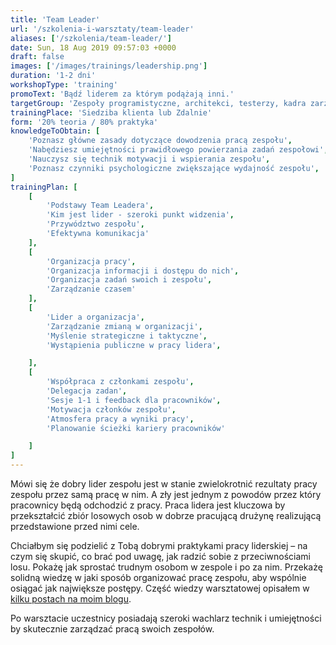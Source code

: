 ```yaml
---
title: 'Team Leader'
url: '/szkolenia-i-warsztaty/team-leader'
aliases: ['/szkolenia/team-leader/']
date: Sun, 18 Aug 2019 09:57:03 +0000
draft: false
images: ['/images/trainings/leadership.png']
duration: '1-2 dni'
workshopType: 'training'
promoText: 'Bądź liderem za którym podążają inni.'
targetGroup: 'Zespoły programistyczne, architekci, testerzy, kadra zarządzająca'
trainingPlace: 'Siedziba klienta lub Zdalnie'
form: '20% teoria / 80% praktyka'
knowledgeToObtain: [
    'Poznasz główne zasady dotyczące dowodzenia pracą zespołu',
    'Nabędziesz umiejętności prawidłowego powierzania zadań zespołowi',
    'Nauczysz się technik motywacji i wspierania zespołu',
    'Poznasz czynniki psychologiczne zwiększające wydajność zespołu',
]
trainingPlan: [
    [
        'Podstawy Team Leadera',
        'Kim jest lider - szeroki punkt widzenia',
        'Przywództwo zespołu',
        'Efektywna komunikacja'
    ],
    [
        'Organizacja pracy',
        'Organizacja informacji i dostępu do nich',
        'Organizacja zadań swoich i zespołu',
        'Zarządzanie czasem'
    ],
    [
        'Lider a organizacja',
        'Zarządzanie zmianą w organizacji',
        'Myślenie strategiczne i taktyczne',
        'Wystąpienia publiczne w pracy lidera',

    ],
    [
        'Współpraca z członkami zespołu',
        'Delegacja zadan',
        'Sesje 1-1 i feedback dla pracowników',
        'Motywacja członków zespołu',
        'Atmosfera pracy a wyniki pracy',
        'Planowanie ścieżki kariery pracowników'

    ]
]
---
```


Mówi się że dobry lider zespołu jest w stanie zwielokrotnić rezultaty pracy zespołu przez samą pracę w nim. A zły jest jednym z powodów przez który pracownicy będą odchodzić z pracy. Praca lidera jest kluczowa by przekształcić zbiór losowych osob w dobrze pracującą drużynę realizującą przedstawione przed nimi cele.

Chciałbym się podzielić z Tobą dobrymi praktykami pracy liderskiej – na czym się skupić, co brać pod uwagę, jak radzić sobie z przeciwnościami losu. Pokażę jak sprostać trudnym osobom w zespole i po za nim. Przekażę solidną wiedzę w jaki sposób organizować pracę zespołu, aby wspólnie osiągać jak największe postępy. Część wiedzy warsztatowej opisałem w [kilku postach na moim blogu](/2018/05/17/porady-dla-team-leadera-podsumowanie/).

Po warsztacie uczestnicy posiadają szeroki wachlarz technik i umiejętności by skutecznie zarządzać pracą swoich zespołów.